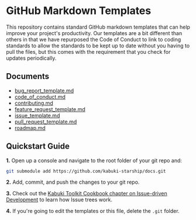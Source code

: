 # GitHub Markdown Templates

This repository contains standard GitHub markdown templates that can help improve your project's productivity. Our templates are a bit different than others in that we have repurposed the Code of Conduct to link to coding standards to allow the standards to be kept up to date without you having to pull the files, but this comes with the requirement that you check for updates periodically.

## Documents

* [bug_report_template.md](./bug_report_template.md)
* [code_of_conduct.md](./code_of_conduct.md)
* [contributing.md](./contributing.md)
* [feature_request_template.md](./feature_request_template.md)
* [issue_template.md](./issue_template.md)
* [pull_request_template.md](./pull_request_template.md)
* [roadmap.md](./roadmap.md)

## Quickstart Guide

**1.** Open up a console and navigate to the root folder of your git repo and:

```Bash
git submodule add https://github.com/kabuki-starship/docs.git
```

**2.** Add, commit, and push the changes to your git repo.

**3.** Check out the [Kabuki Toolkit Cookbook chapter on Issue-driven Development](https://github.com/kabuki-starship/kabuki.toolkit.cookbook/tree/master/idd.md) to learn how Issue trees work.

**4.** If you're going to edit the templates or this file, delete the `.git` folder.
